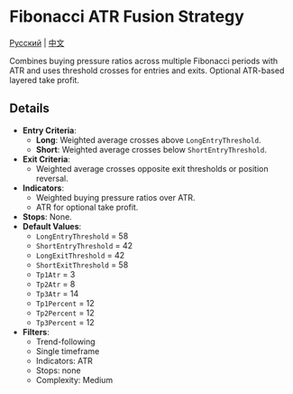 # Fibonacci ATR Fusion Strategy
[Русский](README_ru.md) | [中文](README_cn.md)

Combines buying pressure ratios across multiple Fibonacci periods with ATR and uses threshold crosses for entries and exits. Optional ATR-based layered take profit.

## Details

- **Entry Criteria**:
  - **Long**: Weighted average crosses above `LongEntryThreshold`.
  - **Short**: Weighted average crosses below `ShortEntryThreshold`.
- **Exit Criteria**:
  - Weighted average crosses opposite exit thresholds or position reversal.
- **Indicators**:
  - Weighted buying pressure ratios over ATR.
  - ATR for optional take profit.
- **Stops**: None.
- **Default Values**:
  - `LongEntryThreshold` = 58
  - `ShortEntryThreshold` = 42
  - `LongExitThreshold` = 42
  - `ShortExitThreshold` = 58
  - `Tp1Atr` = 3
  - `Tp2Atr` = 8
  - `Tp3Atr` = 14
  - `Tp1Percent` = 12
  - `Tp2Percent` = 12
  - `Tp3Percent` = 12
- **Filters**:
  - Trend-following
  - Single timeframe
  - Indicators: ATR
  - Stops: none
  - Complexity: Medium

